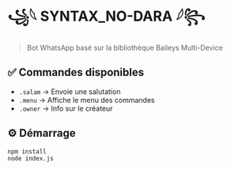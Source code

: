 # ꧁𓆩 SYNTAX_NO-DARA 𓆪꧂

> Bot WhatsApp basé sur la bibliothèque Baileys Multi-Device

## ✅ Commandes disponibles

- `.salam` → Envoie une salutation
- `.menu` → Affiche le menu des commandes
- `.owner` → Info sur le créateur

## ⚙️ Démarrage

```bash
npm install
node index.js
